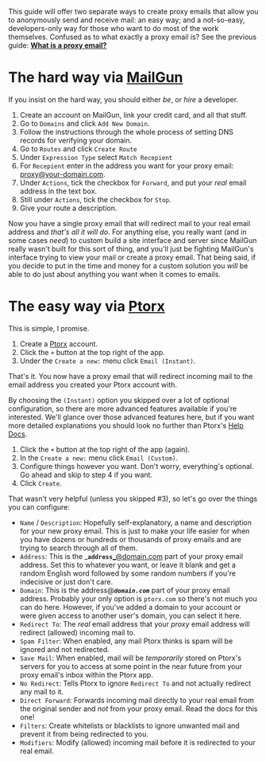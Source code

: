 This guide will offer two separate ways to create proxy emails that allow you to anonymously send and receive mail: an easy way; and a not-so-easy, developers-only way for those who want to do most of the work themselves. Confused as to what exactly a proxy email is? See the previous guide: **[What is a proxy email?](/blog/ptorx/2018/07/1-what-is-a-proxy-email)**

# The hard way via [MailGun](https://www.mailgun.com)

If you insist on the hard way, you should either _be_, or _hire_ a developer.

1.  Create an account on MailGun, link your credit card, and all that stuff.
2.  Go to `Domains` and click `Add New Domain`.
3.  Follow the instructions through the whole process of setting DNS records for verifying your domain.
4.  Go to `Routes` and click `Create Route`
5.  Under `Expression Type` select `Match Recepient`
6.  For `Recepient` enter in the address you want for your proxy email: proxy@your-domain.com.
7.  Under `Actions`, tick the checkbox for `Forward`, and put your _real_ email address in the text box.
8.  Still under `Actions`, tick the checkbox for `Stop`.
9.  Give your route a description.

Now you have a single proxy email that will redirect mail to your real email address and _that's all it will do_. For anything else, you really want (and in some cases _need_) to custom build a site interface and server since MailGun really wasn't built for this sort of thing, and you'll just be fighting MailGun's interface trying to view your mail or create a proxy email. That being said, if you decide to put in the time and money for a custom solution you _will_ be able to do just about anything you want when it comes to emails.

# The easy way via [Ptorx](https://ptorx.com?r=source~blog-2)

This is simple, I promise.

1.  Create a [Ptorx](https://ptorx.com?r=source~blog-2) account.
2.  Click the `+` button at the top right of the app.
3.  Under the `Create a new:` menu click `Email (Instant)`.

That's it. You now have a proxy email that will redirect incoming mail to the email address you created your Ptorx account with.

By choosing the `(Instant)` option you skipped over a lot of optional configuration, so there are more advanced features available if you're interested. We'll glance over those advanced features here, but if you want more detailed explanations you should look no further than Ptorx's [Help Docs](https://ptorx.com/docs/help).

1.  Click the `+` button at the top right of the app (again).
2.  In the `Create a new:` menu click `Email (Custom)`.
3.  Configure things however you want. Don't worry, everything's optional. Go ahead and skip to step 4 if you want.
4.  Click `Create`.

That wasn't very helpful (unless you skipped #3), so let's go over the things you can configure:

- `Name` / `Description`: Hopefully self-explanatory, a name and description for your new proxy email. This is just to make your life easier for when you have dozens or hundreds or thousands of proxy emails and are trying to search through all of them.
- `Address`: This is the _**`address`**_@domain.com part of your proxy email address. Set this to whatever you want, or leave it blank and get a random English word followed by some random numbers if you're indecisive or just don't care.
- `Domain`: This is the address@**_`domain.com`_** part of your proxy email address. Probably your only option is `ptorx.com` so there's not much you can do here. However, if you've added a domain to your account or were given access to another user's domain, you can select it here.
- `Redirect To`: The _real_ email address that your _proxy_ email address will redirect (allowed) incoming mail to.
- `Spam Filter`: When enabled, any mail Ptorx thinks is spam will be ignored and not redirected.
- `Save Mail`: When enabled, mail will be _temporarily_ stored on Ptorx's servers for you to access at some point in the near future from your proxy email's inbox within the Ptorx app.
- `No Redirect`: Tells Ptorx to ignore `Redirect To` and not actually redirect any mail to it.
- `Direct Forward`: Forwards incoming mail directly to your real email from the original sender and _not_ from your proxy email. Read the docs for this one!
- `Filters`: Create whitelists or blacklists to ignore unwanted mail and prevent it from being redirected to you.
- `Modifiers`: Modify (allowed) incoming mail before it is redirected to your real email.
